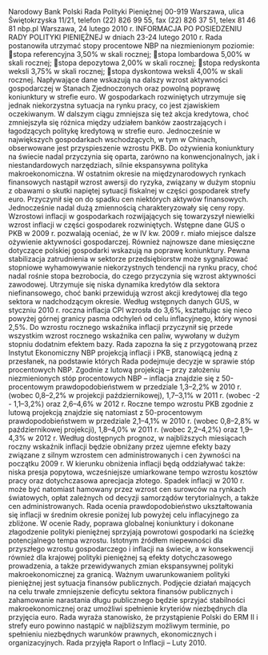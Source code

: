 Narodowy Bank Polski
Rada Polityki Pieniężnej
00-919 Warszawa, ulica Świętokrzyska 11/21, telefon (22) 826 99 55, fax (22) 826 37 51,
telex 81 46 81 nbp.pl
Warszawa, 24 lutego 2010 r.
INFORMACJA PO POSIEDZENIU RADY POLITYKI PIENIĘŻNEJ
w dniach 23-24 lutego 2010 r.
Rada postanowiła utrzymać stopy procentowe NBP na niezmienionym poziomie:
stopa referencyjna 3,50% w skali rocznej;
stopa lombardowa 5,00% w skali rocznej;
stopa depozytowa 2,00% w skali rocznej;
stopa redyskonta weksli 3,75% w skali rocznej;
stopa dyskontowa weksli 4,00% w skali rocznej.
Napływające dane wskazują na dalszy wzrost aktywności gospodarczej w Stanach Zjednoczonych
oraz powolną poprawę koniunktury w strefie euro. W gospodarkach rozwiniętych utrzymuje się
jednak niekorzystna sytuacja na rynku pracy, co jest zjawiskiem oczekiwanym. W dalszym ciągu
zmniejsza się też akcja kredytowa, choć zmniejszyła się różnica między udziałem banków
zaostrzających i łagodzących politykę kredytową w strefie euro. Jednocześnie w największych
gospodarkach wschodzących, w tym w Chinach, obserwowane jest przyspieszenie wzrostu PKB.
Do ożywienia koniunktury na świecie nadal przyczynia się oparta, zarówno na konwencjonalnych,
jak i niestandardowych narzędziach, silnie ekspansywna polityka makroekonomiczna.
W ostatnim okresie na międzynarodowych rynkach finansowych nastąpił wzrost awersji do ryzyka,
związany w dużym stopniu z obawami o skutki napiętej sytuacji fiskalnej w części gospodarek
strefy euro. Przyczynił się on do spadku cen niektórych aktywów finansowych. Jednocześnie nadal
dużą zmiennością charakteryzowały się ceny ropy. Wzrostowi inflacji w gospodarkach
rozwijających się towarzyszył niewielki wzrost inflacji w części gospodarek rozwiniętych.
Wstępne dane GUS o PKB w 2009 r. pozwalają oceniać, że w IV kw. 2009 r. miało miejsce dalsze
ożywienie aktywności gospodarczej. Również najnowsze dane miesięczne dotyczące polskiej
gospodarki wskazują na poprawę koniunktury. Pewna stabilizacja zatrudnienia w sektorze
przedsiębiorstw może sygnalizować stopniowe wyhamowywanie niekorzystnych tendencji na rynku
pracy, choć nadal rośnie stopa bezrobocia, do czego przyczynia się wzrost aktywności zawodowej.
Utrzymuje się niska dynamika kredytów dla sektora niefinansowego, choć banki przewidują wzrost
akcji kredytowej dla tego sektora w nadchodzącym okresie.
Według wstępnych danych GUS, w styczniu 2010 r. roczna inflacja CPI wzrosła do 3,6%,
kształtując się nieco powyżej górnej granicy pasma odchyleń od celu inflacyjnego, który wynosi
2,5%. Do wzrostu rocznego wskaźnika inflacji przyczynił się przede wszystkim wzrost rocznego
wskaźnika cen paliw, wywołany w dużym stopniu dodatnim efektem bazy.
Rada zapozna
ła się z przygotowaną przez Instytut Ekonomiczny NBP projekcją inflacji i PKB,
stanowiącą jedną z przesłanek, na podstawie których Rada podejmuje decyzje w sprawie stóp
procentowych NBP. Zgodnie z lutową projekcją – przy założeniu niezmienionych stóp
procentowych NBP – inflacja znajdzie się z 50-procentowym prawdopodobieństwem w przedziale
1,3–2,2% w 2010 r. (wobec 0,8–2,2% w projekcji październikowej), 1,7–3,1% w 2011 r. (wobec
-2 -
1,1–3,2%) oraz 2,6–4,6% w 2012 r. Roczne tempo wzrostu PKB zgodnie z lutową projekcją
znajdzie się natomiast z 50-procentowym prawdopodobieństwem w przedziale 2,1–4,1% w 2010 r.
(wobec 0,8–2,8% w październikowej projekcji), 1,8–4,0% w 2011 r. (wobec 2,2–4,2%) oraz 1,9–
4,3% w 2012 r.
Według dostępnych prognoz, w najbliższych miesiącach roczny wskaźnik inflacji będzie obniżany
przez ujemne efekty bazy związane z silnym wzrostem cen administrowanych i cen żywności na
początku 2009 r. W kierunku obniżenia inflacji będą oddziaływać także: niska presja popytowa,
wcześniejsze umiarkowane tempo wzrostu kosztów pracy oraz dotychczasowa aprecjacja złotego.
Spadek inflacji w 2010 r. może być natomiast hamowany przez wzrost cen surowców na rynkach
światowych, opłat zależnych od decyzji samorządów terytorialnych, a także cen administrowanych.
Rada ocenia prawdopodobieństwo ukształtowania się inflacji w średnim okresie poniżej lub
powyżej celu inflacyjnego za zbliżone. W ocenie Rady, poprawa globalnej koniunktury i dokonane
złagodzenie polityki pieniężnej sprzyjają powrotowi gospodarki na ścieżkę potencjalnego tempa
wzrostu. Istotnym źródłem niepewności dla przyszłego wzrostu gospodarczego i inflacji na świecie,
a w konsekwencji również dla krajowej polityki pieniężnej są efekty dotychczasowego
prowadzenia, a także przewidywanych zmian ekspansywnej polityki makroekonomicznej za
granicą.
Ważnym uwarunkowaniem polityki pieniężnej jest sytuacja finansów publicznych. Podjęcie działań
mających na celu trwałe zmniejszenie deficytu sektora finansów publicznych i zahamowanie
narastania długu publicznego będzie sprzyjać stabilności makroekonomicznej oraz umożliwi
spełnienie kryteriów niezbędnych dla przyjęcia euro.
Rada wyraża stanowisko, że przystąpienie Polski do ERM II i strefy euro powinno nastąpić w
najbliższym możliwym terminie, po spełnieniu niezbędnych warunków prawnych, ekonomicznych i
organizacyjnych.
Rada przyjęła Raport o Inflacji – Luty 2010.
